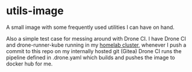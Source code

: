 # utils-image 
A small image with some frequently used utilities I can have on hand.

Also a simple test case for messing around with Drone CI. I have Drone CI
and drone-runner-kube running in my [homelab cluster](https://github.com/zanehala/homelab), 
whenever I push a commit to this repo on my internally hosted git (Gitea) Drone CI runs the pipeline defined in
.drone.yaml which builds and pushes the image to docker hub for me.